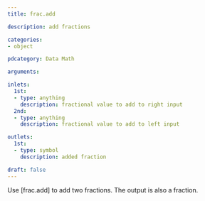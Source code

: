 ```yaml
---
title: frac.add

description: add fractions

categories:
- object

pdcategory: Data Math

arguments:

inlets:
  1st:
  - type: anything
    description: fractional value to add to right input
  2nd:
  - type: anything
    description: fractional value to add to left input

outlets:
  1st:
  - type: symbol
    description: added fraction

draft: false
---
```


Use [frac.add] to add two fractions. The output is also a fraction.

